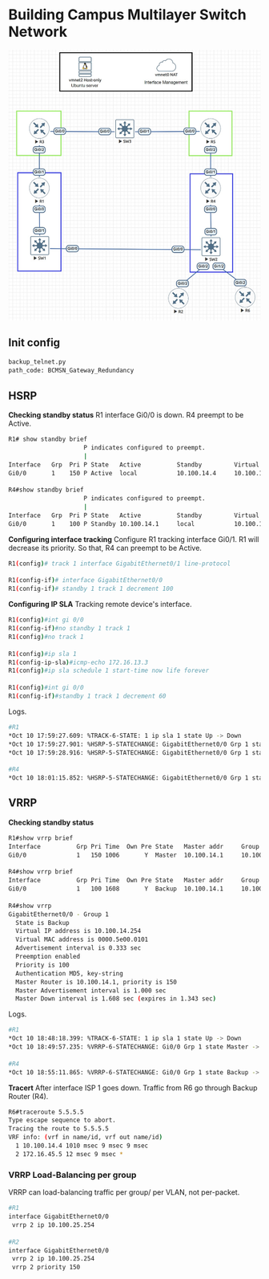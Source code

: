 # Building Campus Multilayer Switch Network

![Topology](/BCMSN_Gateway_Redundancy/DBM_Inc_Gateway_Redundancy_Diagram_lab.JPG)

## Init config
```bash
backup_telnet.py
path_code: BCMSN_Gateway_Redundancy
```

## HSRP
**Checking standby status**
R1 interface Gi0/0 is down. R4 preempt to be Active.
```bash
R1# show standby brief
                     P indicates configured to preempt.
                     |
Interface   Grp  Pri P State   Active          Standby         Virtual IP
Gi0/0       1    150 P Active  local           10.100.14.4     10.100.14.254

R4#show standby brief
                     P indicates configured to preempt.
                     |
Interface   Grp  Pri P State   Active          Standby         Virtual IP
Gi0/0       1    100 P Standby 10.100.14.1     local           10.100.14.254
```

**Configuring interface tracking**
Configure R1 tracking interface Gi0/1. R1 will decrease its priority. So that, R4 can preempt to be Active.
```bash
R1(config)# track 1 interface GigabitEthernet0/1 line-protocol

R1(config-if)# interface GigabitEthernet0/0
R1(config-if)# standby 1 track 1 decrement 100
```

**Configuring IP SLA**
Tracking remote device's interface.
```bash
R1(config)#int gi 0/0
R1(config-if)#no standby 1 track 1
R1(config)#no track 1

R1(config)#ip sla 1
R1(config-ip-sla)#icmp-echo 172.16.13.3
R1(config)#ip sla schedule 1 start-time now life forever

R1(config)#int gi 0/0
R1(config-if)#standby 1 track 1 decrement 60
```
Logs.
```bash
#R1
*Oct 10 17:59:27.609: %TRACK-6-STATE: 1 ip sla 1 state Up -> Down
*Oct 10 17:59:27.901: %HSRP-5-STATECHANGE: GigabitEthernet0/0 Grp 1 state Active -> Speak
*Oct 10 17:59:28.916: %HSRP-5-STATECHANGE: GigabitEthernet0/0 Grp 1 state Speak -> Standby

#R4
*Oct 10 18:01:15.852: %HSRP-5-STATECHANGE: GigabitEthernet0/0 Grp 1 state Standby -> Active
```

## VRRP
**Checking standby status**
```bash
R1#show vrrp brief
Interface          Grp Pri Time  Own Pre State   Master addr     Group addr
Gi0/0              1   150 1006       Y  Master  10.100.14.1     10.100.14.254

R4#show vrrp brief
Interface          Grp Pri Time  Own Pre State   Master addr     Group addr
Gi0/0              1   100 1608       Y  Backup  10.100.14.1     10.100.14.254

R4#show vrrp
GigabitEthernet0/0 - Group 1
  State is Backup
  Virtual IP address is 10.100.14.254
  Virtual MAC address is 0000.5e00.0101
  Advertisement interval is 0.333 sec
  Preemption enabled
  Priority is 100
  Authentication MD5, key-string
  Master Router is 10.100.14.1, priority is 150
  Master Advertisement interval is 1.000 sec
  Master Down interval is 1.608 sec (expires in 1.343 sec)
```
Logs.
```bash
#R1
*Oct 10 18:48:18.399: %TRACK-6-STATE: 1 ip sla 1 state Up -> Down
*Oct 10 18:49:57.235: %VRRP-6-STATECHANGE: Gi0/0 Grp 1 state Master -> Backup

#R4
*Oct 10 18:55:11.865: %VRRP-6-STATECHANGE: Gi0/0 Grp 1 state Backup -> Master
```

**Tracert**
After interface ISP 1 goes down. Traffic from R6 go through Backup Router (R4).
```bash
R6#traceroute 5.5.5.5
Type escape sequence to abort.
Tracing the route to 5.5.5.5
VRF info: (vrf in name/id, vrf out name/id)
  1 10.100.14.4 1010 msec 9 msec 9 msec
  2 172.16.45.5 12 msec 9 msec *
```

### VRRP Load-Balancing per group
VRRP can load-balancing traffic per group/ per VLAN, not per-packet.
```bash
#R1
interface GigabitEthernet0/0
 vrrp 2 ip 10.100.25.254

#R2
interface GigabitEthernet0/0
 vrrp 2 ip 10.100.25.254
 vrrp 2 priority 150
```

